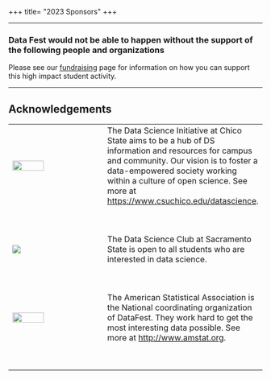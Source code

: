 +++
title= "2023 Sponsors"
+++


----

### Data Fest would not be able to happen without the support of the following people and organizations

Please see our [fundraising](../fundraising/) page for information on how you can support this high impact student activity. 

----

## Acknowledgements

<table border="0" align="center">
<colgroup>
<col width="40%" />
<col width="60%" />
</colgroup>

  <tbody>
    <tr>
    <td><img src="../img/clients/DSI_Logo_Horizontal_Small.jpg" style="width:60%"></img></td>
    <td> The Data Science Initiative at Chico State aims to be a hub of DS information and resources for campus and community. Our vision is to foster a data-empowered society working within a culture of open science. See more at <a href="https://www.csuchico.edu/datascience">https://www.csuchico.edu/datascience</a>. </td>
  </tr>
  
  <tr><td height= "50"> </td> <td></td></tr>
  
  <tr>
    <td><img src="https://raw.githubusercontent.com/lgpcappiello/DataFest/master/content/DS_SacState_logo.png style="width:60%"></img></td>
    <td> The Data Science Club at Sacramento State is open to all students who are interested in data science. </td>
  </tr>
  
  <tr><td height= "50"> </td> <td></td></tr>
    
   <tr>
    <td><img src="../img/clients/asa_logo.jpg" style="width:60%"></img></td>
    <td>The American Statistical Association is the National coordinating organization of DataFest. 
        They work hard to get the most interesting data possible. 
        See more at <a href="http://www.amstat.org">http://www.amstat.org</a>. </td>
  </tr>
  
  <tr><td height= "50"> </td> <td></td></tr>
    
  </tbody>
</table>


